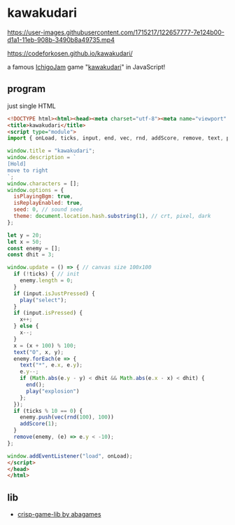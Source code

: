 # kawakudari
 
https://user-images.githubusercontent.com/1715217/122657777-7e124b00-d1a1-11eb-908b-3490b8a49735.mp4

https://codeforkosen.github.io/kawakudari/

a famous [IchigoJam](https://ichigojam.net/) game "[kawakudari](https://ichigojam.github.io/print/ja/KAWAKUDARI.html)" in JavaScript!

## program

just single HTML
```html
<!DOCTYPE html><html><head><meta charset="utf-8"><meta name="viewport" content="width=device-width">
<title>kawakudari</title>
<script type="module">
import { onLoad, ticks, input, end, vec, rnd, addScore, remove, text, play } from "https://taisukef.github.io/crisp-game-lib/es/main.js";

window.title = "kawakudari";
window.description = `
[Hold]
move to right
`;
window.characters = [];
window.options = {
  isPlayingBgm: true,
  isReplayEnabled: true,
  seed: 0, // sound seed
  theme: document.location.hash.substring(1), // crt, pixel, dark
};

let y = 20;
let x = 50;
const enemy = [];
const dhit = 3;

window.update = () => { // canvas size 100x100
  if (!ticks) { // init
    enemy.length = 0;
  }
  if (input.isJustPressed) {
    play("select");
  }
  if (input.isPressed) {
    x++;
  } else {
    x--;
  }
  x = (x + 100) % 100;
  text("O", x, y);
  enemy.forEach(e => {
    text("*", e.x, e.y);
    e.y--;
    if (Math.abs(e.y - y) < dhit && Math.abs(e.x - x) < dhit) {
      end();
      play("explosion")
    };
  });
  if (ticks % 10 == 0) {
    enemy.push(vec(rnd(100), 100))
    addScore(1);
  }
  remove(enemy, (e) => e.y < -10);
};

window.addEventListener("load", onLoad);
</script>
</head>
</html>
 ```

## lib

- [crisp-game-lib by abagames](https://github.com/abagames/crisp-game-lib)

